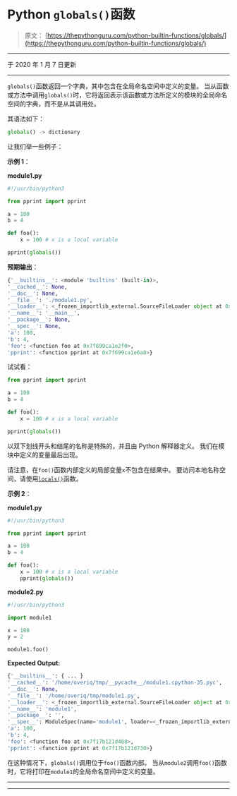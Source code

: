 # Python `globals()`函数

> 原文： [https://thepythonguru.com/python-builtin-functions/globals/](https://thepythonguru.com/python-builtin-functions/globals/)

* * *

于 2020 年 1 月 7 日更新

* * *

`globals()`函数返回一个字典，其中包含在全局命名空间中定义的变量。 当从函数或方法中调用`globals()`时，它将返回表示该函数或方法所定义的模块的全局命名空间的字典，而不是从其调用处。

其语法如下：

```py
globals() -> dictionary

```

让我们举一些例子：

**示例 1**：

**module1.py**

```py
#!/usr/bin/python3

from pprint import pprint

a = 100
b = 4

def foo():
    x = 100 # x is a local variable

pprint(globals())

```

**预期输出**：

```py
{'__builtins__': <module 'builtins' (built-in)>,
'__cached__': None,
'__doc__': None,
'__file__': './module1.py',
'__loader__': <_frozen_importlib_external.SourceFileLoader object at 0x7f699cab37f0>,
'__name__': '__main__',
'__package__': None,
'__spec__': None,
'a': 100,
'b': 4,
'foo': <function foo at 0x7f699ca1e2f0>,
'pprint': <function pprint at 0x7f699ca1e6a8>}

```

试试看：

```py
from pprint import pprint

a = 100
b = 4

def foo():
    x = 100 # x is a local variable

pprint(globals()) 
```

以双下划线开头和结尾的名称是特殊的，并且由 Python 解释器定义。 我们在模块中定义的变量最后出现。

请注意，在`foo()`函数内部定义的局部变量`x`不包含在结果中。 要访问本地名称空间，请使用[`locals()`](/python-builtin-functions/locals/)函数。

**示例 2**：

**module1.py**

```py
#!/usr/bin/python3

from pprint import pprint

a = 100
b = 4

def foo():
    x = 100 # x is a local variable
    pprint(globals())

```

**module2.py**

```py
#!/usr/bin/python3

import module1

x = 100
y = 2

module1.foo()

```

**Expected Output:**

```py
{'__builtins__': { ... }
'__cached__': '/home/overiq/tmp/__pycache__/module1.cpython-35.pyc',
'__doc__': None,
'__file__': '/home/overiq/tmp/module1.py',
'__loader__': <_frozen_importlib_external.SourceFileLoader object at 0x7f17b12305c0>,
'__name__': 'module1',
'__package__': '',
'__spec__': ModuleSpec(name='module1', loader=<_frozen_importlib_external.SourceFileLoader object at 0x7f17b12305c0>, origin='/home/overiq/tmp/module1.py'),
'a': 100,
'b': 4,
'foo': <function foo at 0x7f17b121d488>,
'pprint': <function pprint at 0x7f17b121d730>}

```

在这种情况下，`globals()`调用位于`foo()`函数内部。 当从`module2`调用`foo()`函数时，它将打印在`module1`的全局命名空间中定义的变量。

* * *

* * *